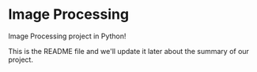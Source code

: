 # Image Processing
Image Processing project in Python!  

This is the README file and we'll update it later about the summary of our project.
